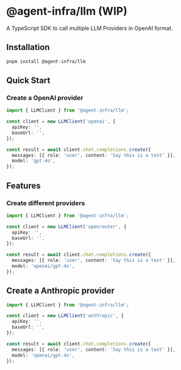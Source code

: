 # @agent-infra/llm (WIP)

A TypeScript SDK to call multiple LLM Providers in OpenAI format.

## Installation

```bash
pnpm install @agent-infra/llm
```

## Quick Start

### Create a OpenAI provider

```ts
import { LLMClient } from '@agent-infra/llm';

const client = new LLMClient('openai', {
  apiKey: '',
  baseUrl: '',
});

const result = await client.chat.completions.create({
  messages: [{ role: 'user', content: 'Say this is a test' }],
  model: 'gpt-4o',
});
```

## Features

### Create different providers

```ts
import { LLMClient } from '@agent-infra/llm';

const client = new LLMClient('openrouter', {
  apiKey: '',
  baseUrl: '',
});

const result = await client.chat.completions.create({
  messages: [{ role: 'user', content: 'Say this is a test' }],
  model: 'openai/gpt-4o',
});
```

## Create a Anthropic provider

```ts
import { LLMClient } from '@agent-infra/llm';

const client = new LLMClient('anthropic', {
  apiKey: '',
  baseUrl: '',
});

const result = await client.chat.completions.create({
  messages: [{ role: 'user', content: 'Say this is a test' }],
  model: 'openai/gpt-4o',
});
```
